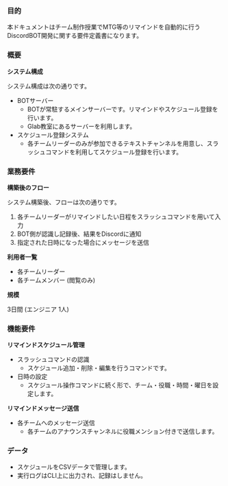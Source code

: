 ### 目的

本ドキュメントはチーム制作授業でMTG等のリマインドを自動的に行うDiscordBOT開発に関する要件定義書になります。

### 概要

**システム構成**

システム構成は次の通りです。

- BOTサーバー
    - BOTが常駐するメインサーバーです。リマインドやスケジュール登録を行います。
    - Glab教室にあるサーバーを利用します。
- スケジュール登録システム
    - 各チームリーダーのみが参加できるテキストチャンネルを用意し、スラッシュコマンドを利用してスケジュール登録を行います。

### 業務要件

**構築後のフロー**

システム構築後、フローは次の通りです。

1. 各チームリーダーがリマインドしたい日程をスラッシュコマンドを用いて入力
2. BOT側が認識し記録後、結果をDiscordに通知
3. 指定された日時になった場合にメッセージを送信

**利用者一覧**

- 各チームリーダー
- 各チームメンバー (閲覧のみ)

**規模**

3日間 (エンジニア 1人)

### 機能要件

**リマインドスケジュール管理**

- スラッシュコマンドの認識
    - スケジュール追加・削除・編集を行うコマンドです。
- 日時の設定
    - スケジュール操作コマンドに続く形で、チーム・役職・時間・曜日を設定します。

**リマインドメッセージ送信**

- 各チームへのメッセージ送信
    - 各チームのアナウンスチャンネルに役職メンション付きで送信します。

### データ

- スケジュールをCSVデータで管理します。
- 実行ログはCLI上に出力され、記録はしません。
